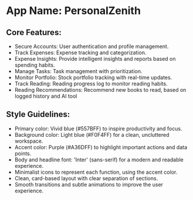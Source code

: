 # **App Name**: PersonalZenith

## Core Features:

- Secure Accounts: User authentication and profile management.
- Track Expenses: Expense tracking and categorization.
- Expense Insights: Provide intelligent insights and reports based on spending habits.
- Manage Tasks: Task management with prioritization.
- Monitor Portfolio: Stock portfolio tracking with real-time updates.
- Track Reading: Reading progress log to monitor reading habits.
- Reading Recommendations: Recommend new books to read, based on logged history and AI tool

## Style Guidelines:

- Primary color: Vivid blue (#557BFF) to inspire productivity and focus.
- Background color: Light blue (#F0F4FF) for a clean, uncluttered workspace.
- Accent color: Purple (#A36DFF) to highlight important actions and data points.
- Body and headline font: 'Inter' (sans-serif) for a modern and readable experience.
- Minimalist icons to represent each function, using the accent color.
- Clean, card-based layout with clear separation of sections.
- Smooth transitions and subtle animations to improve the user experience.